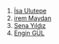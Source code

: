 1. [İsa Ulutepe](https://isas-organization-2.gitbook.io/untitled/)
2. [irem Maydan](https://irems-organization.gitbook.io/irem-maydan)
3. [Sena Yıldız](https://senas-organization-1.gitbook.io/untitled/)
5. [Engin GÜL](https://engin-gul.gitbook.io/engin-gul)
